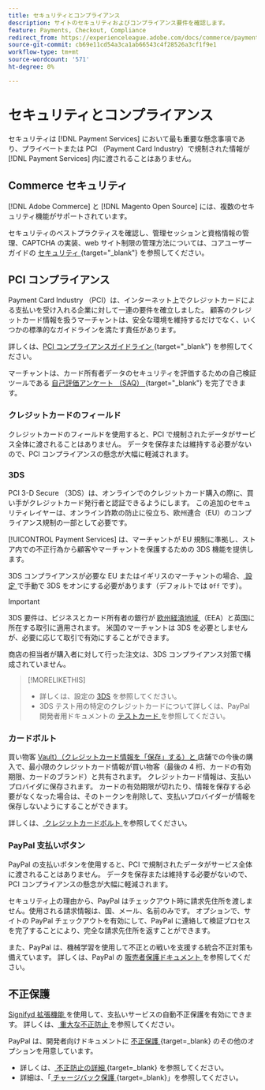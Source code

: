 ```yaml
---
title: セキュリティとコンプライアンス
description: サイトのセキュリティおよびコンプライアンス要件を確認します。
feature: Payments, Checkout, Compliance
redirect_from: https://experienceleague.adobe.com/docs/commerce/payment-services/security.html
source-git-commit: cb69e11cd54a3ca1ab66543c4f28526a3cf1f9e1
workflow-type: tm+mt
source-wordcount: '571'
ht-degree: 0%

---
```


# セキュリティとコンプライアンス

セキュリティは [!DNL Payment Services] において最も重要な懸念事項であり、プライベートまたは PCI （Payment Card Industry）で規制された情報が [!DNL Payment Services] 内に渡されることはありません。

## Commerce セキュリティ

[!DNL Adobe Commerce] と [!DNL Magento Open Source] には、複数のセキュリティ機能がサポートされています。

セキュリティのベストプラクティスを確認し、管理セッションと資格情報の管理、CAPTCHA の実装、web サイト制限の管理方法については、コアユーザーガイドの [ セキュリティ ](https://experienceleague.adobe.com/ja/docs/commerce-admin/systems/security/security){target="_blank"} を参照してください。

## PCI コンプライアンス

Payment Card Industry （PCI）は、インターネット上でクレジットカードによる支払いを受け入れる企業に対して一連の要件を確立しました。 顧客のクレジットカード情報を扱うマーチャントは、安全な環境を維持するだけでなく、いくつかの標準的なガイドラインを満たす責任があります。

詳しくは、[PCI コンプライアンスガイドライン ](https://experienceleague.adobe.com/ja/docs/commerce-admin/start/compliance/payments/compliance-pci){target="_blank"} を参照してください。

マーチャントは、カード所有者データのセキュリティを評価するための自己検証ツールである [ 自己評価アンケート （SAQ） ](https://www.pcisecuritystandards.org/pci_security/completing_self_assessment){target="_blank"} を完了できます。

### クレジットカードのフィールド

クレジットカードのフィールドを使用すると、PCI で規制されたデータがサービス全体に渡されることはありません。 データを保存または維持する必要がないので、PCI コンプライアンスの懸念が大幅に軽減されます。

### 3DS

PCI 3-D Secure （3DS）は、オンラインでのクレジットカード購入の際に、買い手がクレジットカード発行者と認証できるようにします。 この追加のセキュリティレイヤーは、オンライン詐欺の防止に役立ち、欧州連合（EU）のコンプライアンス規制の一部として必要です。

[!UICONTROL Payment Services] は、マーチャントが EU 規制に準拠し、ストア内での不正行為から顧客やマーチャントを保護するための 3DS 機能を提供します。

3DS コンプライアンスが必要な EU またはイギリスのマーチャントの場合、[ 設定 ](settings.md#credit-card-fields) で手動で 3DS をオンにする必要があります（デフォルトでは `Off` です）。

>[!IMPORTANT]
>
>3DS 要件は、ビジネスとカード所有者の銀行が [ 欧州経済地域 ](https://www.efta.int/eea) （EEA）と英国に所在する取引に適用されます。 米国のマーチャントは 3DS を必要としませんが、必要に応じて取引で有効にすることができます。

商店の担当者が購入者に対して行った注文は、3DS コンプライアンス対策で構成されていません。

>[!MORELIKETHIS]
>
> * 詳しくは、設定の [3DS](settings.md#3ds) を参照してください。
> * 3DS テスト用の特定のクレジットカードについて詳しくは、PayPal 開発者用ドキュメントの [ テストカード ](https://developer.paypal.com/docs/checkout/advanced/customize/3d-secure/test/) を参照してください。

### カードボルト

買い物客 [Vault）（クレジットカード情報を「保存」する）と ](vaulting.md) 店舗での今後の購入で、最小限のクレジットカード情報が買い物客（最後の 4 桁、カードの有効期限、カードのブランド）と共有されます。 クレジットカード情報は、支払いプロバイダに保存されます。 カードの有効期限が切れたり、情報を保存する必要がなくなった場合は、そのトークンを削除して、支払いプロバイダーが情報を保存しないようにすることができます。

詳しくは、[ クレジットカードボルト ](vaulting.md) を参照してください。

### PayPal 支払いボタン

PayPal の支払いボタンを使用すると、PCI で規制されたデータがサービス全体に渡されることはありません。 データを保存または維持する必要がないので、PCI コンプライアンスの懸念が大幅に軽減されます。

セキュリティ上の理由から、PayPal はチェックアウト時に請求先住所を渡しません。使用される請求情報は、国、メール、名前のみです。 オプションで、サイトの PayPal チェックアウトを有効にして、PayPal に連絡して検証プロセスを完了することにより、完全な請求先住所を返すことができます。

また、PayPal は、機械学習を使用して不正との戦いを支援する統合不正対策も備えています。 詳しくは、PayPal の [ 販売者保護ドキュメント ](https://www.paypal.com/us/webapps/mpp/security/seller-protection) を参照してください。

## 不正保護

[Signifyd 拡張機能 ](https://commercemarketplace.adobe.com/signifyd-module-connect.html) を使用して、支払いサービスの自動不正保護を有効にできます。 詳しくは、[ 重大な不正防止 ](fraud-protection.md) を参照してください。

PayPal は、開発者向けドキュメントに [ 不正保護 ](https://www.paypal.com/us/cshelp/article/what-is-fraud-protection-help1014){target=_blank} のその他のオプションを用意しています。

* 詳しくは、[ 不正防止の詳細 ](https://www.paypal.com/us/enterprise/fraud-protection-advanced#fraud-protection-advanced){target=_blank} を参照してください。
* 詳細は、「[ チャージバック保護 ](https://www.paypal.com/us/cshelp/article/what-is-chargeback-protection-help608){target=_blank}」を参照してください。
